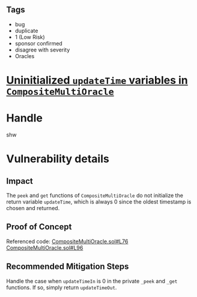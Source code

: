 ## Tags

- bug
- duplicate
- 1 (Low Risk)
- sponsor confirmed
- disagree with severity
- Oracles

# [Uninitialized `updateTime` variables in `CompositeMultiOracle`](https://github.com/code-423n4/2021-08-yield-findings/issues/37) 

# Handle

shw


# Vulnerability details

## Impact

The `peek` and `get` functions of `CompositeMultiOracle` do not initialize the return variable `updateTime`, which is always 0 since the oldest timestamp is chosen and returned.

## Proof of Concept

Referenced code:
[CompositeMultiOracle.sol#L76](https://github.com/code-423n4/2021-08-yield/blob/main/contracts/oracles/composite/CompositeMultiOracle.sol#L76)
[CompositeMultiOracle.sol#L96](https://github.com/code-423n4/2021-08-yield/blob/main/contracts/oracles/composite/CompositeMultiOracle.sol#L96)

## Recommended Mitigation Steps

Handle the case when `updateTimeIn` is 0 in the private `_peek` and `_get` functions. If so, simply return `updateTimeOut`.


